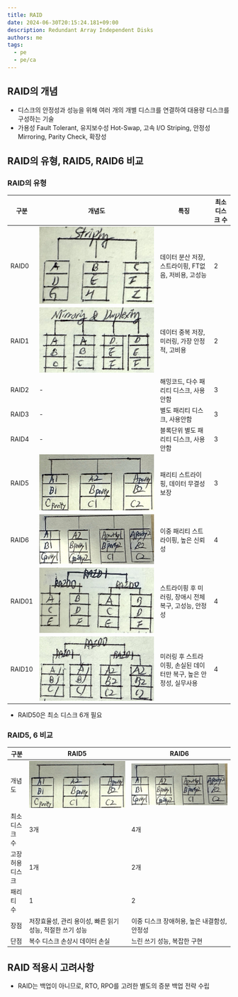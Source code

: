 ```yaml
---
title: RAID
date: 2024-06-30T20:15:24.181+09:00
description: Redundant Array Independent Disks
authors: me
tags:
  - pe
  - pe/ca 
---
```


## RAID의 개념

- 디스크의 안정성과 성능을 위해 여러 개의 개별 디스크를 연결하여 대용량 디스크를 구성하는 기술
- 가용성 Fault Tolerant, 유지보수성 Hot-Swap, 고속 I/O Striping, 안정성 Mirroring, Parity Check, 확장성

## RAID의 유형, RAID5, RAID6 비교

### RAID의 유형

| 구분 | 개념도 | 특징 | 최소 디스크 수 |
| --- | --- | --- | --- |
| RAID0 | ![raid0](./assets/raid0.jpg) | 데이터 분산 저장, 스트라이핑, FT없음, 저비용, 고성능 | 2 |
| RAID1 | ![raid1](./assets/raid1.jpg) | 데이터 중복 저장, 미러링, 가장 안정적, 고비용 | 2 |
| RAID2 | - | 해밍코드, 다수 패리티 디스크, 사용안함 | 3 |
| RAID3 | - | 별도 패리티 디스크, 사용안함 | 3 |
| RAID4 | - | 블록단위 별도 패리티 디스크, 사용안함 | 3 |
| RAID5 | ![raid5](./assets/raid5.jpg) | 패리티 스트라이핑, 데이터 무결성 보장 | 3 |
| RAID6 | ![raid6](./assets/raid6.jpg) | 이중 패리티 스트라이핑, 높은 신뢰성 | 4 |
| RAID01 | ![raid01](./assets/raid01.jpg) | 스트라이핑 후 미러링, 장애시 전체 복구, 고성능, 안정성 | 4 |
| RAID10 | ![raid10](./assets/raid10.jpg) | 미러링 후 스트라이핑, 손실된 데이터만 복구, 높은 안정성, 실무사용 | 4 |

- RAID50은 최소 디스크 6개 필요

### RAID5, 6 비교

| 구분 | RAID5 | RAID6 |
| --- | --- | --- |
| 개념도 | ![raid5](./assets/raid5.jpg) | ![raid6](./assets/raid6.jpg) |
| 최소 디스크 수 | 3개 | 4개 |
| 고장 허용 디스크 | 1개 | 2개 |
| 패리티 수 | 1 | 2 |
| 장점 | 저장효율성, 관리 용이성, 빠른 읽기 성능, 적절한 쓰기 성능 | 이중 디스크 장애허용, 높은 내결함성, 안정성 |
| 단점 | 복수 디스크 손상시 데이터 손실 | 느린 쓰기 성능, 복잡한 구현 |

## RAID 적용시 고려사항

- RAID는 백업이 아니므로, RTO, RPO를 고려한 별도의 증분 백업 전략 수립
